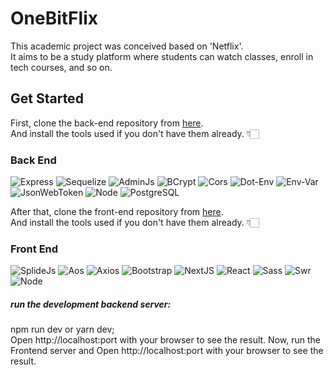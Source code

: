 # OneBitFlix

This academic project was conceived based on 'Netflix'. <br>
It aims to be a study platform where students can watch classes, enroll in tech courses, and so on.

## Get Started
First, clone the back-end repository from <a href="https://github.com/kaiqueromero/Projeto-app-Onebitflix_Backend" target="blank">here</a>. <br>
And install the tools used if you don't have them already. 👇🏻 <br>

### Back End
![Express](https://img.shields.io/badge/-Express-232323?style=flat&labelColor=000000&logo=express&logoColor=ffffff)
![Sequelize](https://img.shields.io/badge/-Sequelize-232323?style=flat&labelColor=000000&logo=sequelize&logoColor=52B0E7)
![AdminJs](https://img.shields.io/badge/-AdminJs-232323?style=flat&labelColor=61DAFB&logo=&logoColor=000000)
![BCrypt](https://img.shields.io/badge/-Bcrypt-232323?style=flat&labelColor=61DAFB&logo=&logoColor=000000)
![Cors](https://img.shields.io/badge/-Cors-232323?style=flat&labelColor=61DAFB&logo=&logoColor=000000)
![Dot-Env](https://img.shields.io/badge/-DotEnv-232323?style=flat&labelColor=61DAFB&logo=&logoColor=000000)
![Env-Var](https://img.shields.io/badge/-EnvVar-232323?style=flat&labelColor=61DAFB&logo=&logoColor=000000)
![JsonWebToken](https://img.shields.io/badge/-JsonWebToken-232323?style=flat&labelColor=000000&logo=jsonwebtokens&logoColor=ffffff)
![Node](https://img.shields.io/badge/-Node-232323?style=flat&labelColor=000000&logo=nodedotjs&logoColor=339933)
![PostgreSQL](https://img.shields.io/badge/-PostgreSQL-232323?style=flat&labelColor=4169E1&logo=postgresql&logoColor=ffffff) <br>

After that, clone the front-end repository from <a href="https://github.com/kaiqueromero/Projeto-app-Onebitflix_Frontend/tree/main" target="blank">here</a>. <br>
And install the tools used if you don't have them already. 👇🏻 <br>

### Front End
![SplideJs](https://img.shields.io/badge/-SplideJs-232323?style=flat&labelColor=000000&logo=splidejs&logoColor=ffffff)
![Aos](https://img.shields.io/badge/-AOS-232323?style=flat&labelColor=000000&logo=aos&logoColor=ffffff)
![Axios](https://img.shields.io/badge/-Axios-232323?style=flat&labelColor=4169E1&logo=axios&logoColor=ffffff)
![Bootstrap](https://img.shields.io/badge/-Bootstrap-232323?style=flat&labelColor=7952B3&logo=bootstrap&logoColor=ffffff)
![NextJS](https://img.shields.io/badge/-NextJS-232323?style=flat&labelColor=000000&logo=nextdotjs&logoColor=ffffff)
![React](https://img.shields.io/badge/-React-232323?style=flat&labelColor=61DAFB&logo=react&logoColor=000000)
![Sass](https://img.shields.io/badge/-Sass-232323?style=flat&labelColor=CC6699&logo=sass&logoColor=ffffff)
![Swr](https://img.shields.io/badge/-SWR-232323?style=flat&labelColor=000000&logo=swr&logoColor=52B0E7)
![Node](https://img.shields.io/badge/-Node-232323?style=flat&labelColor=000000&logo=nodedotjs&logoColor=339933)





##### run the development backend server:

npm run dev
or
yarn dev; <br>
Open http://localhost:port with your browser to see the result.
Now, run the Frontend server and Open http://localhost:port with your browser to see the result.

